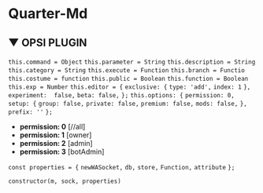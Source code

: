 # Quarter-Md
## ▼ OPSI PLUGIN

```this.command = Object```
```this.parameter = String```
```this.description = String```
```this.category = String```
```this.execute = Function```
```this.branch = Functio```
```this.costume = function```
```this.public = Boolean```
```this.function = Boolean```
```this.exp = Number```
```this.editor = {```
    ```exclusive: {```
        ```type: 'add',```
        ```index: 1```
    ```},```
    ```experiment:  false,```
    ```beta: false,```
```};```
```this.options: {```
    ```permission: 0,```
    ```setup: {```
        ```group: false,```
        ```private: false,```
        ```premium: false,```
        ```mods: false,```
    ```},```
    ```prefix: ''```
```};```

- **permission: 0** [//all]
- **permission: 1**  [owner]
- **permission: 2** [admin]
- **permission: 3** [botAdmin]

```const properties = {``` 
  ```newWASocket,```
  ```db,```
  ```store,```
  ```Function,```
  ```attribute```
```};```

```constructor(m, sock, properties)```
